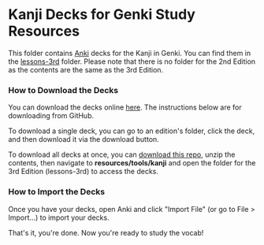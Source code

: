 # Kanji Decks for Genki Study Resources
This folder contains [Anki](https://apps.ankiweb.net/) decks for the Kanji in Genki. You can find them in the [lessons-3rd](lessons-3rd/) folder. Please note that there is no folder for the 2nd Edition as the contents are the same as the 3rd Edition.


### How to Download the Decks

You can download the decks online [here](https://sethclydesdale.github.io/genki-study-resources/help/anki-decks/). The instructions below are for downloading from GitHub.

To download a single deck, you can go to an edition's folder, click the deck, and then download it via the download button. 

To download all decks at once, you can [download this repo](https://github.com/SethClydesdale/genki-study-resources/archive/master.zip), unzip the contents, then navigate to **resources/tools/kanji** and open the folder for the 3rd Edition (lessons-3rd) to access the decks.


### How to Import the Decks
Once you have your decks, open Anki and click "Import File" (or go to File > Import...) to import your decks. 

That's it, you're done. Now you're ready to study the vocab!
